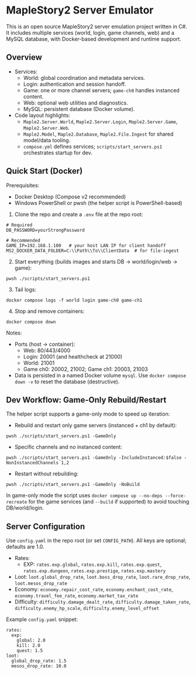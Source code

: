 # MapleStory2 Server Emulator

This is an open source MapleStory2 server emulation project written in C#. It includes multiple services (world, login, game channels, web) and a MySQL database, with Docker-based development and runtime support.

## Overview

- Services:
  - World: global coordination and metadata services.
  - Login: authentication and session handoff.
  - Game: one or more channel servers; `game-ch0` handles instanced content.
  - Web: optional web utilities and diagnostics.
  - MySQL: persistent database (Docker volume).
- Code layout highlights:
  - `Maple2.Server.World`, `Maple2.Server.Login`, `Maple2.Server.Game`, `Maple2.Server.Web`.
  - `Maple2.Model`, `Maple2.Database`, `Maple2.File.Ingest` for shared model/data tooling.
  - `compose.yml` defines services; `scripts/start_servers.ps1` orchestrates startup for dev.

## Quick Start (Docker)

Prerequisites:
- Docker Desktop (Compose v2 recommended)
- Windows PowerShell or pwsh (the helper script is PowerShell-based)

1) Clone the repo and create a `.env` file at the repo root:

```
# Required
DB_PASSWORD=yourStrongPassword

# Recommended
GAME_IP=192.168.1.100   # your host LAN IP for client handoff
MS2_DOCKER_DATA_FOLDER=C:\\Path\\To\\ClientData  # for file-ingest
```

2) Start everything (builds images and starts DB → world/login/web → game):

```
pwsh ./scripts/start_servers.ps1
```

3) Tail logs:

```
docker compose logs -f world login game-ch0 game-ch1
```

4) Stop and remove containers:

```
docker compose down
```

Notes:
- Ports (host → container):
  - Web: 80/443/4000
  - Login: 20001 (and healthcheck at 21000)
  - World: 21001
  - Game ch0: 20002, 21002; Game ch1: 20003, 21003
- Data is persisted in a named Docker volume `mysql`.
  Use `docker compose down -v` to reset the database (destructive).

## Dev Workflow: Game-Only Rebuild/Restart

The helper script supports a game-only mode to speed up iteration:

- Rebuild and restart only game servers (instanced + ch1 by default):

```
pwsh ./scripts/start_servers.ps1 -GameOnly
```

- Specific channels and no instanced content:

```
pwsh ./scripts/start_servers.ps1 -GameOnly -IncludeInstanced:$false -NonInstancedChannels 1,2
```

- Restart without rebuilding:

```
pwsh ./scripts/start_servers.ps1 -GameOnly -NoBuild
```

In game-only mode the script uses `docker compose up --no-deps --force-recreate` for the game services (and `--build` if supported) to avoid touching DB/world/login.

## Server Configuration

Use `config.yaml` in the repo root (or set `CONFIG_PATH`). All keys are optional; defaults are 1.0.

- Rates:
  - EXP: `rates.exp.global`, `rates.exp.kill`, `rates.exp.quest`, `rates.exp.dungeon`, `rates.exp.prestige`, `rates.exp.mastery`
- Loot: `loot.global_drop_rate`, `loot.boss_drop_rate`, `loot.rare_drop_rate`, `loot.mesos_drop_rate`
- Economy: `economy.repair_cost_rate`, `economy.enchant_cost_rate`, `economy.travel_fee_rate`, `economy.market_tax_rate`
- Difficulty: `difficulty.damage_dealt_rate`, `difficulty.damage_taken_rate`, `difficulty.enemy_hp_scale`, `difficulty.enemy_level_offset`

Example `config.yaml` snippet:

```
rates:
  exp:
    global: 2.0
    kill: 2.0
    quest: 1.5
loot:
  global_drop_rate: 1.5
  mesos_drop_rate: 10.0
```
